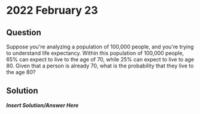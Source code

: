 # 2022 February 23

## Question
Suppose you're analyzing a population of 100,000 people, and you're trying to understand life expectancy. Within this population of 100,000 people, 65% can expect to live to the age of 70, while 25% can expect to live to age 80. Given that a person is already 70, what is the probability that they live to the age 80? 

## Solution
***Insert Solution/Answer Here***